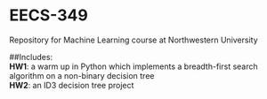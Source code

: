 # EECS-349
Repository for Machine Learning course at Northwestern University

##Includes:  
**HW1**: a warm up in Python which implements a breadth-first search algorithm on a non-binary decision tree  
**HW2**: an ID3 decision tree project   
